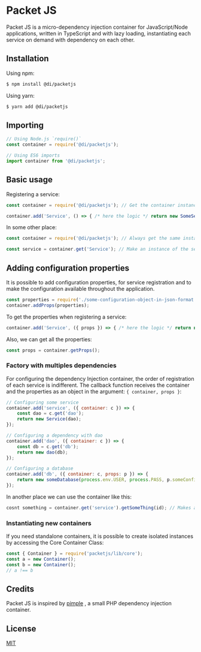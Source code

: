 # Packet JS

Packet JS is a micro-dependency injection container for JavaScript/Node applications, written in TypeScript and with lazy loading, instantiating each service on demand with dependency on each other. 

## Installation

Using npm:

```bash
$ npm install @di/packetjs
```

Using yarn:

```bash
$ yarn add @di/packetjs
```

## Importing

```javascript
// Using Node.js `require()`
const container = require('@di/packetjs');

// Using ES6 imports
import container from '@di/packetjs';
```

## Basic usage

Registering a service:

```javascript
const container = require('@di/packetjs'); // Get the container instance.

container.add('Service', () => { /* here the logic */ return new SomeService() });
```

In some other place:

```javascript
const container = require('@di/packetjs'); // Always get the same instance of the container. (singleton pattern)

const service = container.get('Service'); // Make an instance of the service on demand, with lazy loading.
```

## Adding configuration properties

It is possible to add configuration properties, for service registration and to make the configuration available throughout the application.

```javascript
const properties = require('./some-configuration-object-in-json-format');
container.addProps(properties);
```

To get the properties when registering a service:

```javascript
container.add('Service', ({ props }) => { /* here the logic */ return new SomeService(props.someParam) });
```

Also, we can get all the properties:

```javascript
const props = container.getProps();
```

### Factory with multiples dependencies

For configuring the dependency Injection container, the order of registration of each service is indifferent. The callback function receives the container and the properties as an object in the argument: `{ container, props }`:

```javascript
// Configuring some service
container.add('service', ({ container: c }) => {
    const dao = c.get('dao');
    return new Service(dao);
});

// Configuring a dependency with dao
container.add('dao', ({ container: c }) => {
    const db = c.get('db');
    return new dao(db);
});

// Configuring a database
container.add('db', ({ container: c, props: p }) => {
    return new someDatabase(process.env.USER, process.PASS, p.someConfigurationProp);
});
```

In another place we can use the container like this:

```javascript
cosnt something = container.get('service').getSomeThing(id); // Makes an instance of the service with lazy loading for each service.
```

### Instantiating new containers

If you need standalone containers, it is possible to create isolated instances by accessing the Core Container Class:

```javascript
const { Container } = require('packetjs/lib/core');
const a = new Container();
const b = new Container();
// a !== b
```

## Credits

Packet JS is inspired by [pimple](https://github.com/silexphp/Pimple) , a small PHP dependency injection container.

## License

[MIT](https://github.com/fdosruiz/packetjs/blob/main/LICENSE)


